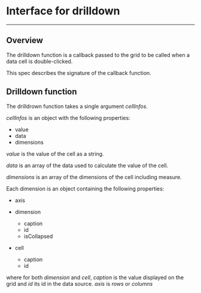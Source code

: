 # Interface for drilldown
---

## Overview

The drilldown function is a callback passed to the grid to be called when a data cell is double-clicked.

This spec describes the signature of the callback function.

## Drilldown function

The drilldrown function takes a single argument *cellInfos*.

*cellInfos* is an object with the following properties:

- value
- data
- dimensions


*value* is the value of the cell as a string.

*data* is an array of the data used to calculate the value of the cell.

*dimensions* is an array of the dimensions of the cell including measure.

Each dimension is an object containing the following properties:

- axis

- dimension

  - caption
  - id
  - isCollapsed

- cell

  - caption
  - id

where for both *dimension* and *cell*, *caption* is the value displayed on the grid and *id* its id in the data source. *axis* is *rows* or *columns*


